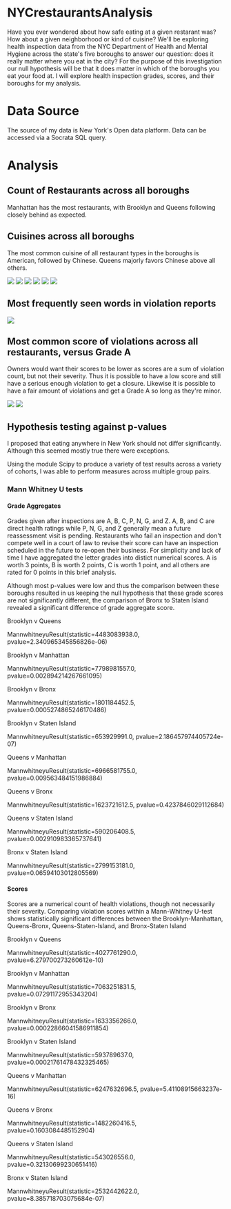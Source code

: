# NYCrestaurantsAnalysis

Have you ever wondered about how safe eating at a given restarant was? How about a given neighborhood or kind of cuisine? We'll be exploring health inspection data from the NYC Department of Health and Mental Hygiene across the state's five boroughs to answer our question: does it really matter where you eat in the city? For the purpose of this investigation our null hypothesis will be that it does matter in which of the boroughs you eat your food at. I will explore health inspection grades, scores, and their boroughs for my analysis.

# Data Source
The source of my data is New York's Open data platform. Data can be accessed via a Socrata SQL query.

# Analysis

## Count of Restaurants across all boroughs
Manhattan has the most restaurants, with Brooklyn and Queens following closely behind as expected.

## Cuisines across all boroughs
The most common cuisine of all restaurant types in the boroughs is American, followed by Chinese. Queens majorly favors Chinese above all others.

<img src = https://github.com/CBanalyst10/NYCrestaurantsAnalysis/blob/main/img/ctypesallboros.png>
<img src = https://github.com/CBanalyst10/NYCrestaurantsAnalysis/blob/main/img/ctypesbk.png>
<img src = https://github.com/CBanalyst10/NYCrestaurantsAnalysis/blob/main/img/ctypesqn.png>
<img src = https://github.com/CBanalyst10/NYCrestaurantsAnalysis/blob/main/img/ctypesmh.png>
<img src = https://github.com/CBanalyst10/NYCrestaurantsAnalysis/blob/main/img/ctypesbx.png>
<img src = https://github.com/CBanalyst10/NYCrestaurantsAnalysis/blob/main/img/ctypessi.png>


## Most frequently seen words in violation reports
<img src = https://github.com/CBanalyst10/NYCrestaurantsAnalysis/blob/main/img/wcabv.png>

## Most common score of violations across all restaurants, versus Grade A

Owners would want their scores to be lower as scores are a sum of violation count, but not their severity. Thus it is possible to have a low score and still have a serious enough violation to get a closure. Likewise it is possible to have a fair amount of violations and get a Grade A so long as they're minor.

<img src = https://github.com/CBanalyst10/NYCrestaurantsAnalysis/blob/main/img/hsallg.png>

<img src = https://github.com/CBanalyst10/NYCrestaurantsAnalysis/blob/main/img/hsa.png>

## Hypothesis testing against p-values
I proposed that eating anywhere in New York should not differ significantly. Although this seemed mostly true there were exceptions.

Using the module Scipy to produce a variety of test results across a variety of cohorts, I was able to perform measures across multiple group pairs.

### Mann Whitney U tests
#### Grade Aggregates
Grades given after inspections are A, B, C, P, N, G, and Z. A, B, and C are direct health ratings while P, N, G, and Z generally mean a future reassessment visit is pending. Restaurants who fail an inspection and don't compete well in a court of law to revise their score can have an inspection scheduled in the future to re-open their business. For simplicity and lack of time I have aggregated the letter grades into distict numerical scores. A is worth 3 points, B is worth 2 points, C is worth 1 point, and all others are rated for 0 points in this brief analysis.

Although most p-values were low and thus the comparison between these boroughs resulted in us keeping the null hypothesis that these grade scores are not significantly different, the comparison of Bronx to Staten Island revealed a significant difference of grade aggregate score.

Brooklyn v Queens

MannwhitneyuResult(statistic=4483083938.0, pvalue=2.340965345856826e-06)


Brooklyn v Manhattan

MannwhitneyuResult(statistic=7798981557.0, pvalue=0.002894214267661095)


Brooklyn v Bronx

MannwhitneyuResult(statistic=1801184452.5, pvalue=0.0005274865246170486)


Brooklyn v Staten Island

MannwhitneyuResult(statistic=653929991.0, pvalue=2.186457974405724e-07)


Queens v Manhattan

MannwhitneyuResult(statistic=6966581755.0, pvalue=0.009563484151986884)


Queens v Bronx

MannwhitneyuResult(statistic=1623721612.5, pvalue=0.4237846029112684)


Queens v Staten Island

MannwhitneyuResult(statistic=590206408.5, pvalue=0.002910983365737641)


Bronx v Staten Island

MannwhitneyuResult(statistic=2799153181.0, pvalue=0.06594103012805569)


#### Scores
Scores are a numerical count of health violations, though not necessarily their severity. Comparing violation scores within a Mann-Whitney U-test shows statistically significant differences between the Brooklyn-Manhattan, Queens-Bronx, Queens-Staten-Island, and Bronx-Staten Island

Brooklyn v Queens

MannwhitneyuResult(statistic=4027761290.0, pvalue=6.279700273260612e-10)


Brooklyn v Manhattan

MannwhitneyuResult(statistic=7063251831.5, pvalue=0.07291172955343204)


Brooklyn v Bronx

MannwhitneyuResult(statistic=1633356266.0, pvalue=0.00022866041586911854)


Brooklyn v Staten Island

MannwhitneyuResult(statistic=593789637.0, pvalue=0.00021761478432325465)


Queens v Manhattan

MannwhitneyuResult(statistic=6247632696.5, pvalue=5.41108915663237e-16)


Queens v Bronx

MannwhitneyuResult(statistic=1482260416.5, pvalue=0.1603084485152904)


Queens v Staten Island

MannwhitneyuResult(statistic=543026556.0, pvalue=0.32130699230651416)


Bronx v Staten Island

MannwhitneyuResult(statistic=2532442622.0, pvalue=8.385718703075684e-07)



